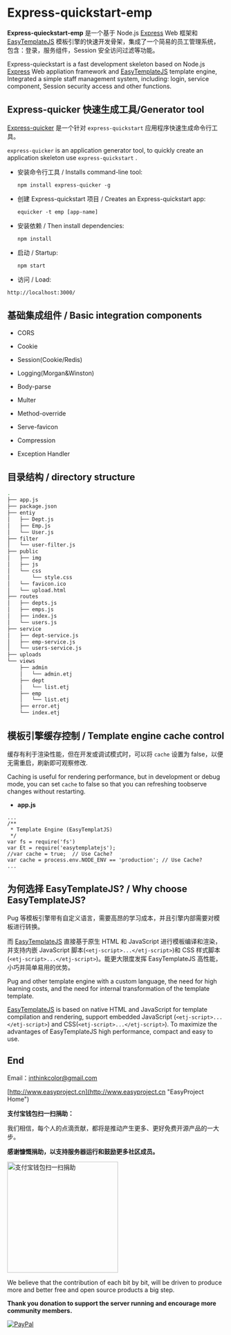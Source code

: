 # Express-quickstart-emp

**Express-quieckstart-emp** 是一个基于 Node.js [Express](http://expressjs.com/ "Express - Node.js web application framework") Web 框架和 [EasyTemplateJS](https://github.com/ushelp/EasyTemplateJS "EasyTemplateJS")  模板引擎的快速开发骨架，集成了一个简易的员工管理系统，包含：登录，服务组件，Session 安全访问过滤等功能。

Express-quieckstart is a fast development skeleton based on Node.js [Express](http://expressjs.com/ "Express - Node.js web application framework") Web appliation framework and  [EasyTemplateJS](https://github.com/ushelp/EasyTemplateJS "EasyTemplateJS")  template engine, Integrated a simple staff management system, including: login, service component, Session security access and other functions.


## Express-quicker 快速生成工具/Generator tool

[Express-quicker](https://github.com/ushelp/Express-quicker "an application generator tool for Express-quicker")  是一个针对 `express-quickstart` 应用程序快速生成命令行工具。

`express-quicker`  is an application generator tool,  to quickly create an application skeleton use `express-quickstart` .

- 安装命令行工具 / Installs command-line tool:
	```
	npm install express-quicker -g
	```

- 创建 Express-quickstart 项目 / Creates an Express-quickstart app:
	```
	equicker -t emp [app-name]
	```

- 安装依赖 / Then install dependencies:
	```
	npm install
	```
	
- 启动 / Startup:
	```
	npm start
	```

- 访问 / Load:

 `http://localhost:3000/`


##  基础集成组件 / Basic integration components

- CORS

- Cookie

- Session(Cookie/Redis)

- Logging(Morgan&Winston)

- Body-parse

- Multer

- Method-override

- Serve-favicon

- Compression

- Exception Handler

## 目录结构 / directory structure
 
```sh
.
├── app.js
├── package.json
├── entiy
│   ├── Dept.js
│   ├── Emp.js
│   └── User.js
├── filter
│   └── user-filter.js
├── public
│   ├── img
│   ├── js
│   └── css
│       └── style.css
│   └── favicon.ico
│   └── upload.html
├── routes
│   ├── depts.js
│   ├── emps.js
│   ├── index.js
│   └── users.js
├── service
│   ├── dept-service.js
│   ├── emp-service.js
│   └── users-service.js
├── uploads
└── views
	├── admin
	│   └── admin.etj
	├── dept
	│   └── list.etj	
	├── emp
	│   └── list.etj
    ├── error.etj
    └── index.etj
```

  
## 模板引擎缓存控制 / Template engine cache control

缓存有利于渲染性能，但在开发或调试模式时，可以将 `cache` 设置为 false，以便无需重启，刷新即可观察修改.

Caching is useful for rendering performance, but in development or debug mode, you can set `cache` to false so that you can refreshing toobserve changes without restarting.

- **app.js**

```JS
...
/**
 * Template Engine (EasyTemplatJS)
 */
var fs = require('fs')
var Et = require('easytemplatejs');
//var cache = true;  // Use Cache?
var cache = process.env.NODE_ENV == 'production'; // Use Cache?
...
```



## 为何选择 EasyTemplateJS? / Why choose EasyTemplateJS?

Pug 等模板引擎带有自定义语言，需要高昂的学习成本，并且引擎内部需要对模板进行转换。

而 [EasyTemplateJS](https://github.com/ushelp/EasyTemplateJS "EasyTemplateJS") 直接基于原生 HTML 和 JavaScript 进行模板编译和渲染，并支持内嵌 JavaScript 脚本(`<etj-script>...</etj-script>`)和 CSS 样式脚本(`<etj-script>...</etj-script>`)。能更大限度发挥 EasyTemplateJS 高性能，小巧并简单易用的优势。

Pug and other template engine with a custom language, the need for high learning costs, and the need for internal transformation of the template template.

[EasyTemplateJS](https://github.com/ushelp/EasyTemplateJS "EasyTemplateJS") is based on native HTML and JavaScript for template compilation and rendering, support embedded JavaScript (`<etj-script>...</etj-script>`) and CSS(`<etj-script>...</etj-script>`). To maximize the advantages of EasyTemplateJS high performance, compact and easy to use.



## End

Email：<inthinkcolor@gmail.com>

[http://www.easyproject.cn](http://www.easyproject.cn "EasyProject Home")


**支付宝钱包扫一扫捐助：**

我们相信，每个人的点滴贡献，都将是推动产生更多、更好免费开源产品的一大步。

**感谢慷慨捐助，以支持服务器运行和鼓励更多社区成员。**

<img alt="支付宝钱包扫一扫捐助" src="http://www.easyproject.cn/images/s.png"  title="支付宝钱包扫一扫捐助"  height="256" width="256"></img>



We believe that the contribution of each bit by bit, will be driven to produce more and better free and open source products a big step.

**Thank you donation to support the server running and encourage more community members.**

[![PayPal](http://www.easyproject.cn/images/paypaldonation5.jpg)](https://www.paypal.me/easyproject/10 "Make payments with PayPal - it's fast, free and secure!")

